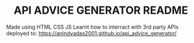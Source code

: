 <h1 align="center">API ADVICE GENERATOR README </h1>


Made using HTML CSS JS
Learnt  how to  interract with 3rd party APIs
deployed to:
https://anindyadas2001.github.io/api_advice_generator/
